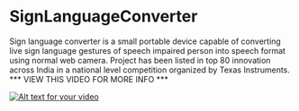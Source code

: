 # SignLanguageConverter
Sign language converter is a small portable device capable of converting live sign language 
gestures of speech impaired person  into speech format using normal web camera. Project has 
been listed in top  80  innovation across India in a national level competition organized by 
Texas Instruments.
*** VIEW THIS VIDEO FOR MORE INFO ***

[![Alt text for your video](https://i.ytimg.com/vi/wbyoTp0O2eM/1.jpg)](https://www.youtube.com/watch?v=wbyoTp0O2eM)

